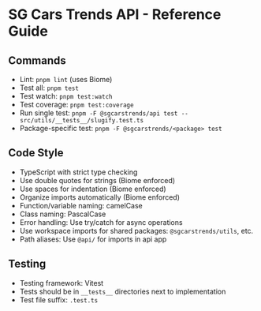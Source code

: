 # SG Cars Trends API - Reference Guide

## Commands
- Lint: `pnpm lint` (uses Biome)
- Test all: `pnpm test`
- Test watch: `pnpm test:watch`
- Test coverage: `pnpm test:coverage`
- Run single test: `pnpm -F @sgcarstrends/api test -- src/utils/__tests__/slugify.test.ts`
- Package-specific test: `pnpm -F @sgcarstrends/<package> test`

## Code Style
- TypeScript with strict type checking
- Use double quotes for strings (Biome enforced)
- Use spaces for indentation (Biome enforced)
- Organize imports automatically (Biome enforced)
- Function/variable naming: camelCase
- Class naming: PascalCase
- Error handling: Use try/catch for async operations
- Use workspace imports for shared packages: `@sgcarstrends/utils`, etc.
- Path aliases: Use `@api/` for imports in api app

## Testing
- Testing framework: Vitest
- Tests should be in `__tests__` directories next to implementation
- Test file suffix: `.test.ts`